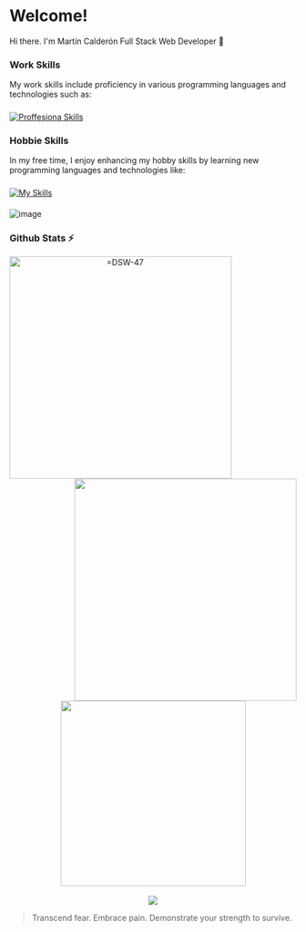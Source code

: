 # Welcome!
Hi there. I'm Martín Calderón Full Stack Web Developer 👋

### Work Skills
My work skills include proficiency in various programming languages and technologies such as:
###
[![Proffesiona Skills](https://skillicons.dev/icons?i=laravel,react,nodejs,vuejs,wordpress,js,php,bootstrap,css,html,mysql,figma,xd,vscode)](https://skillicons.dev)
### Hobbie Skills
In my free time, I enjoy enhancing my hobby skills by learning new programming languages and technologies like:
###
[![My Skills](https://skillicons.dev/icons?i=electron,java,cs,cpp,unity)](https://skillicons.dev)
####
![image](https://github.com/DSW-47/DSW-47/assets/71650407/fb8786db-86cd-4477-b566-4eff8a47f68a)


### Github Stats ⚡
<p align=center>
  <div align=center>
    <a href="https://github.com/DSW-47" title="Go to Source">
      <img align="left" width=390 src="https://github-readme-streak-stats.herokuapp.com/?user==DSW-47&theme=dracula&border=61dafb&hide_border=true" alt="=DSW-47" />
    </a>
    <a href="https://github.com/DSW-47" title="Go to Source">
      <img align="right" width=390 src="https://github-readme-stats.vercel.app/api?username==DSW-47&show_icons=true&theme=dracula&border_color=61dafb&hide_border=true" />
    </a>
    </a>
  </div>
  <br><br><br><br><br><br><br><br>
  <div align=center>
    <a href="https://github.com/DSW-47" title="Go to Source">
      <img width=325 align="center" src="https://github-readme-stats.vercel.app/api/top-langs/?username==DSW-47&theme=dracula&langs_count=8&layout=compact&border_color=61dafb&hide_border=true" />
    </a>
  </div>
  <br>
  <div align=center>
    <!--Profile views-->
    <a href="https://github.com/DSW-47">
      <img src="https://visitcount.itsvg.in/api?id=DSW-47&label=Profile%20Views&color=0&icon=6&pretty=true" />
    </a>
  </div>
</p>


> Transcend fear. Embrace pain. Demonstrate your strength to survive.


<!--
**DSW-47/DSW-47** is a ✨ _special_ ✨ repository because its `README.md` (this file) appears on your GitHub profile.

Here are some ideas to get you started:

- 🔭 I’m currently working on ...
- 🌱 I’m currently learning ...
- 👯 I’m looking to collaborate on ...
- 🤔 I’m looking for help with ...
- 💬 Ask me about ...
- 📫 How to reach me: ...
- 😄 Pronouns: ...
- ⚡ Fun fact: ...
-->
